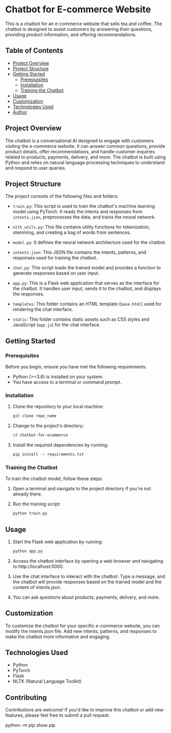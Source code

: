 # Chatbot for E-commerce Website

This is a chatbot for an e-commerce website that sells tea and coffee. The chatbot is designed to assist customers by answering their questions, providing product information, and offering recommendations.

## Table of Contents

- [Project Overview](#project-overview)
- [Project Structure](#project-structure)
- [Getting Started](#getting-started)
  - [Prerequisites](#prerequisites)
  - [Installation](#installation)
  - [Training the Chatbot](#training-the-chatbot)
- [Usage](#usage)
- [Customization](#customization)
- [Technologies Used](#technologies-used)
- [Author](#author)

## Project Overview

The chatbot is a conversational AI designed to engage with customers visiting the e-commerce website. It can answer common questions, provide product details, offer recommendations, and handle customer inquiries related to products, payments, delivery, and more. The chatbot is built using Python and relies on natural language processing techniques to understand and respond to user queries.

## Project Structure

The project consists of the following files and folders:

- `train.py`: This script is used to train the chatbot's machine learning model using PyTorch. It reads the intents and responses from `intents.json`, preprocesses the data, and trains the neural network.

- `nltk_utils.py`: This file contains utility functions for tokenization, stemming, and creating a bag of words from sentences.

- `model.py`: It defines the neural network architecture used for the chatbot.

- `intents.json`: This JSON file contains the intents, patterns, and responses used for training the chatbot.

- `chat.py`: This script loads the trained model and provides a function to generate responses based on user input.

- `app.py`: This is a Flask web application that serves as the interface for the chatbot. It handles user input, sends it to the chatbot, and displays the responses.

- `templates`: This folder contains an HTML template (`base.html`) used for rendering the chat interface.

- `static`: This folder contains static assets such as CSS styles and JavaScript (`app.js`) for the chat interface.

## Getting Started

### Prerequisites

Before you begin, ensure you have met the following requirements:

- Python (>=3.6) is installed on your system.
- You have access to a terminal or command prompt.

### Installation

1. Clone the repository to your local machine:

   ```bash
   git clone repo_name
   ```

2. Change to the project's directory:

    ```bash
    cd chatbot-for-ecommerce
    ```

3. Install the required dependencies by running:

    ```bash
    pip install -r requirements.txt
    ```

### Training the Chatbot
To train the chatbot model, follow these steps:

1. Open a terminal and navigate to the project directory if you're not already there.

2. Run the training script:

    ```bash
    python train.py
    ```

## Usage

1. Start the Flask web application by running:

    ```bash
    python app.py
    ```
2. Access the chatbot interface by opening a web browser and navigating to http://localhost:5000.

3. Use the chat interface to interact with the chatbot. Type a message, and the chatbot will provide responses based on the trained model and the content of intents.json.

4. You can ask questions about products, payments, delivery, and more.

## Customization
To customize the chatbot for your specific e-commerce website, you can modify the intents.json file. Add new intents, patterns, and responses to make the chatbot more informative and engaging.

## Technologies Used
* Python
* PyTorch
* Flask
* NLTK (Natural Language Toolkit)

## Contributing

Contributions are welcome! If you'd like to improve this chatbot or add new features, please feel free to submit a pull request.




python -m pip show pip
